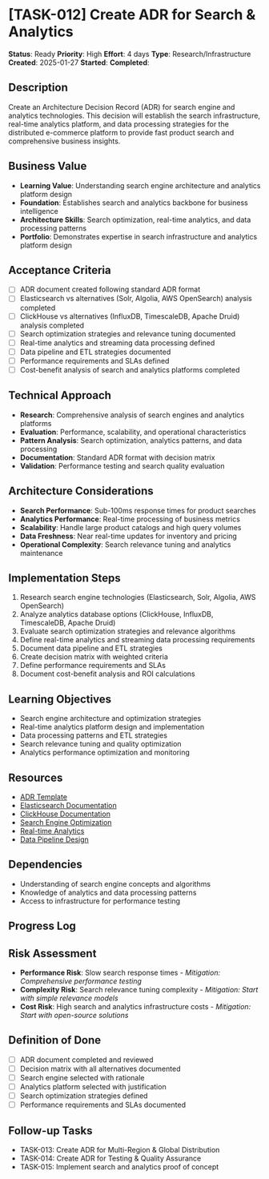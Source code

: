# [TASK-012] Create ADR for Search & Analytics

**Status**: Ready
**Priority**: High
**Effort**: 4 days
**Type**: Research/Infrastructure
**Created**: 2025-01-27
**Started**: 
**Completed**: 

## Description
Create an Architecture Decision Record (ADR) for search engine and analytics technologies. This decision will establish the search infrastructure, real-time analytics platform, and data processing strategies for the distributed e-commerce platform to provide fast product search and comprehensive business insights.

## Business Value
- **Learning Value**: Understanding search engine architecture and analytics platform design
- **Foundation**: Establishes search and analytics backbone for business intelligence
- **Architecture Skills**: Search optimization, real-time analytics, and data processing patterns
- **Portfolio**: Demonstrates expertise in search infrastructure and analytics platform design

## Acceptance Criteria
- [ ] ADR document created following standard ADR format
- [ ] Elasticsearch vs alternatives (Solr, Algolia, AWS OpenSearch) analysis completed
- [ ] ClickHouse vs alternatives (InfluxDB, TimescaleDB, Apache Druid) analysis completed
- [ ] Search optimization strategies and relevance tuning documented
- [ ] Real-time analytics and streaming data processing defined
- [ ] Data pipeline and ETL strategies documented
- [ ] Performance requirements and SLAs defined
- [ ] Cost-benefit analysis of search and analytics platforms completed

## Technical Approach
- **Research**: Comprehensive analysis of search engines and analytics platforms
- **Evaluation**: Performance, scalability, and operational characteristics
- **Pattern Analysis**: Search optimization, analytics patterns, and data processing
- **Documentation**: Standard ADR format with decision matrix
- **Validation**: Performance testing and search quality evaluation

## Architecture Considerations
- **Search Performance**: Sub-100ms response times for product searches
- **Analytics Performance**: Real-time processing of business metrics
- **Scalability**: Handle large product catalogs and high query volumes
- **Data Freshness**: Near real-time updates for inventory and pricing
- **Operational Complexity**: Search relevance tuning and analytics maintenance

## Implementation Steps
1. Research search engine technologies (Elasticsearch, Solr, Algolia, AWS OpenSearch)
2. Analyze analytics database options (ClickHouse, InfluxDB, TimescaleDB, Apache Druid)
3. Evaluate search optimization strategies and relevance algorithms
4. Define real-time analytics and streaming data processing requirements
5. Document data pipeline and ETL strategies
6. Create decision matrix with weighted criteria
7. Define performance requirements and SLAs
8. Document cost-benefit analysis and ROI calculations

## Learning Objectives
- Search engine architecture and optimization strategies
- Real-time analytics platform design and implementation
- Data processing patterns and ETL strategies
- Search relevance tuning and quality optimization
- Analytics performance optimization and monitoring

## Resources
- [ADR Template](architecture/adrs/)
- [Elasticsearch Documentation](https://www.elastic.co/guide/index.html)
- [ClickHouse Documentation](https://clickhouse.com/docs/)
- [Search Engine Optimization](https://www.elastic.co/guide/en/elasticsearch/guide/current/relevance-intro.html)
- [Real-time Analytics](https://www.oreilly.com/library/view/streaming-systems/9781491983867/)
- [Data Pipeline Design](https://martinfowler.com/articles/data-mesh-principles.html)

## Dependencies
- Understanding of search engine concepts and algorithms
- Knowledge of analytics and data processing patterns
- Access to infrastructure for performance testing

## Progress Log
<!-- Update as work progresses -->

## Risk Assessment
- **Performance Risk**: Slow search response times - *Mitigation: Comprehensive performance testing*
- **Complexity Risk**: Search relevance tuning complexity - *Mitigation: Start with simple relevance models*
- **Cost Risk**: High search and analytics infrastructure costs - *Mitigation: Start with open-source solutions*

## Definition of Done
- [ ] ADR document completed and reviewed
- [ ] Decision matrix with all alternatives documented
- [ ] Search engine selected with rationale
- [ ] Analytics platform selected with justification
- [ ] Search optimization strategies defined
- [ ] Performance requirements and SLAs documented

## Follow-up Tasks
- TASK-013: Create ADR for Multi-Region & Global Distribution
- TASK-014: Create ADR for Testing & Quality Assurance
- TASK-015: Implement search and analytics proof of concept
